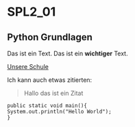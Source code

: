 # SPL2_01
## Python Grundlagen

Das ist ein Text.
Das ist ein **wichtiger** Text.

[Unsere Schule](https:www.htl-leoben.at)

Ich kann auch etwas zitierten:
>Hallo
>das ist ein
>Zitat

```
public static void main(){
System.out.println("Hello World");
}
